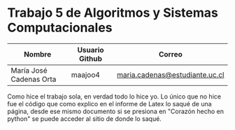 # Trabajo 5 de Algoritmos y Sistemas Computacionales

| Nombre   | Usuario Github | Correo |
|----------|----------------|--------|
| María José Cadenas Orta | maajoo4  | maria.cadenas@estudiante.uc.cl  |

Como hice el trabajo sola, en verdad todo lo hice yo. Lo único que no hice fue el código que como explico en el informe de Latex lo saqué de una página, desde ese mismo documento si se presiona en "Corazón hecho en python" se puede acceder al sitio de donde lo saqué.  